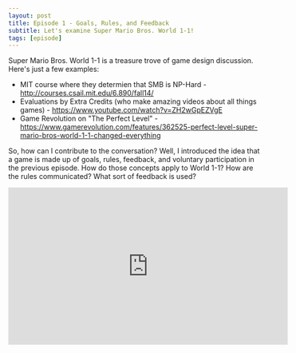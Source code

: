 ```yaml
---
layout: post
title: Episode 1 - Goals, Rules, and Feedback
subtitle: Let's examine Super Mario Bros. World 1-1!
tags: [episode]
---
```


Super Mario Bros. World 1-1 is a treasure trove of game design discussion.  Here's just a few examples:

* MIT course where they determien that SMB is NP-Hard - http://courses.csail.mit.edu/6.890/fall14/
* Evaluations by Extra Credits (who make amazing videos about all things games) - https://www.youtube.com/watch?v=ZH2wGpEZVgE
* Game Revolution on "The Perfect Level" - https://www.gamerevolution.com/features/362525-perfect-level-super-mario-bros-world-1-1-changed-everything

So, how can I contribute to the conversation?  Well, I introduced the idea that a game is made up of goals, rules, feedback, and voluntary participation in the previous episode.  How do those concepts apply to World 1-1?  How are the rules communicated?  What sort of feedback is used?

<iframe width="560" height="315" src="https://www.youtube.com/embed/NY70RgCRRas" frameborder="0" allow="accelerometer; autoplay; encrypted-media; gyroscope; picture-in-picture" allowfullscreen></iframe>